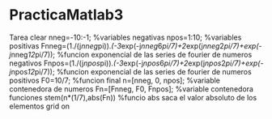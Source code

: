 # PracticaMatlab3
Tarea
clear
nneg=-10:-1; %variables negativas
npos=1:10;   %variables positivas
Fnneg=(1./(j*nneg*pi)).*(-3*exp(-j*nneg*6*pi/7)+2*exp(j*nneg*2*pi/7)+exp(-j*nneg*12*pi/7));
%funcion exponencial de las series de fourier de numeros negativos
Fnpos=(1./(j*npos*pi)).*(-3*exp(-j*npos*6*pi/7)+2*exp(j*npos*2*pi/7)+exp(-j*npos*12*pi/7));
%funcion exponencial de las series de fourier de numeros positivos
F0=10/7; %funcion final
n=[nneg, 0, npos]; %variable contenedora de numeros
Fn=[Fnneg, F0, Fnpos]; %variable contenedora funciones
stem(n*(1/7),abs(Fn)) %funcio abs saca el valor absoluto de los elementos
grid on 

